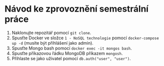 # Návod ke zprovoznění semestrální práce
1. Naklonujte repozitář pomocí `git clone`.
2. Spusťte Docker ve složce `1 - NoSQL technologie` pomocí `docker-compose up -d` (musíte být přihlášení jako admin).
3. Spusťte Mongo bash pomocí `docker exec -it mongos bash`.
4. Spusťte příkazovou řádku MongoDB příkazem `mongosh`.
5. Přihlaste se jako uživatel pomocí `db.auth("user", "user")`.